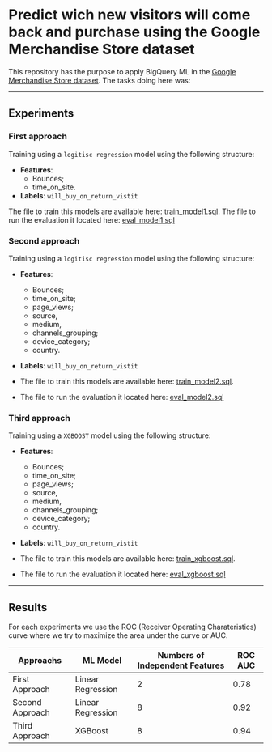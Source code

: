 # Predict wich new visitors will come back and purchase using the Google Merchandise Store dataset

This repository has the purpose to apply BigQuery ML in the [Google Merchandise Store dataset](https://cloud.google.com/bigquery/public-data). The tasks doing here was:

---

## Experiments

### First approach

Training using a `logitisc regression` model using the following structure:
- **Features**:
    - Bounces;
    - time_on_site. 
- **Labels**: `will_buy_on_return_vistit`

The file to train this models are available here: [train_model1.sql](src/train_model1.sql).
The file to run the evaluation it located here: [eval_model1.sql](src/eval_model1.sql)

### Second approach

Training using a `logitisc regression` model using the following structure:
- **Features**:
    - Bounces;
    - time_on_site;
    - page_views;
    - source,
    - medium,
    - channels_grouping;
    - device_category;
    - country.
- **Labels**: `will_buy_on_return_vistit`

- The file to train this models are available here: [train_model2.sql](src/train_model2.sql).
- The file to run the evaluation it located here: [eval_model2.sql](src/eval_model2.sql)

### Third approach

Training using a `XGBOOST` model using the following structure:
- **Features**:
    - Bounces;
    - time_on_site;
    - page_views;
    - source,
    - medium,
    - channels_grouping;
    - device_category;
    - country.
- **Labels**: `will_buy_on_return_vistit`

- The file to train this models are available here: [train_xgboost.sql](src/train_xgboost.sql).
- The file to run the evaluation it located here: [eval_xgboost.sql](src/eval_model2.sql)

---

## Results

For each experiments we use the ROC (Receiver Operating Charateristics) curve where we try to maximize the area under the curve or AUC.

| Approachs       | ML Model          | Numbers of Independent Features | ROC AUC |
|-----------------|-------------------|---------------------------------|---------|
| First Approach  | Linear Regression |                2                |   0.78  |
| Second Approach | Linear Regression |                8                |   0.92  |
| Third Approach  | XGBoost           |                8                |   0.94  |
